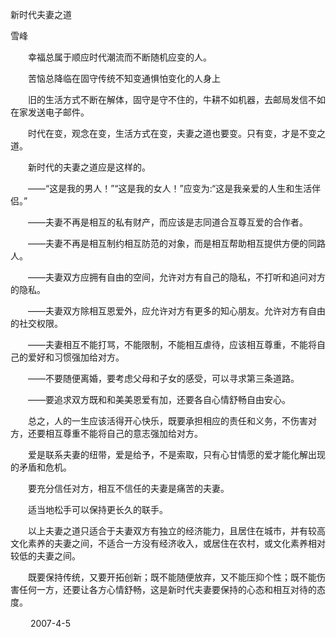 新时代夫妻之道

雪峰


　　幸福总属于顺应时代潮流而不断随机应变的人。

　　苦恼总降临在固守传统不知变通惧怕变化的人身上

　　旧的生活方式不断在解体，固守是守不住的，牛耕不如机器，去邮局发信不如在家发送电子邮件。

　　时代在变，观念在变，生活方式在变，夫妻之道也要变。只有变，才是不变之道。

　　新时代的夫妻之道应是这样的。

　　——“这是我的男人！”“这是我的女人！”应变为:“这是我亲爱的人生和生活伴侣。”

　　——夫妻不再是相互的私有财产，而应该是志同道合互尊互爱的合作者。

　　——夫妻不再是相互制约相互防范的对象，而是相互帮助相互提供方便的同路人。

　　——夫妻双方应拥有自由的空间，允许对方有自己的隐私，不打听和追问对方的隐私。

　　——夫妻双方除相互恩爱外，应允许对方有更多的知心朋友。允许对方有自由的社交权限。

　　——夫妻相互不能打骂，不能限制，不能相互虐待，应该相互尊重，不能将自己的爱好和习惯强加给对方。

　　——不要随便离婚，要考虑父母和子女的感受，可以寻求第三条道路。

　　——要追求双方既和和美美恩爱有加，还要各自心情舒畅自由安心。

　　总之，人的一生应该活得开心快乐，既要承担相应的责任和义务，不伤害对方，还要相互尊重不能将自己的意志强加给对方。

　　爱是联系夫妻的纽带，爱是给予，不是索取，只有心甘情愿的爱才能化解出现的矛盾和危机。

　　要充分信任对方，相互不信任的夫妻是痛苦的夫妻。

　　适当地松手可以保持更长久的联手。

　　以上夫妻之道只适合于夫妻双方有独立的经济能力，且居住在城市，并有较高文化素养的夫妻之间，不适合一方没有经济收入，或居住在农村，或文化素养相对较低的夫妻之间。

　　既要保持传统，又要开拓创新；既不能随便放弃，又不能压抑个性；既不能伤害任何一方，还要让各方心情舒畅，这是新时代夫妻要保持的心态和相互对待的态度。

　　 2007-4-5




